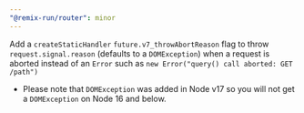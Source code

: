 ```yaml
---
"@remix-run/router": minor
---
```


Add a `createStaticHandler` `future.v7_throwAbortReason` flag to throw `request.signal.reason` (defaults to a `DOMException`) when a request is aborted instead of an `Error` such as `new Error("query() call aborted: GET /path")`

- Please note that `DOMException` was added in Node v17 so you will not get a `DOMException` on Node 16 and below.
